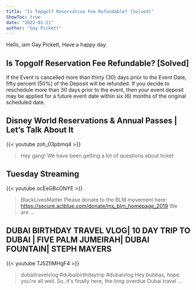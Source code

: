 ```yaml
---
title: "Is Topgolf Reservation Fee Refundable? [Solved]"
ShowToc: true 
date: "2022-01-21"
author: "Gay Pickett" 
---
```


Hello, iam Gay Pickett, Have a happy day.
## Is Topgolf Reservation Fee Refundable? [Solved]
If the Event is cancelled more than thirty (30) days prior to the Event Date, fifty percent (50%) of the Deposit will be refunded. If you decide to reschedule more than 30 days prior to the event, then your event deposit may be applied for a future event date within six (6) months of the original scheduled date.

## Disney World Reservations & Annual Passes | Let’s Talk About It
{{< youtube zoh_03pbmq4 >}}
>Hey gang! We have been getting a lot of questions about ticket 

## Tuesday Streaming
{{< youtube ocEeGBcONYE >}}
>BlackLivesMatter Please donate to the BLM movement here: https://secure.actblue.com/donate/ms_blm_homepage_2019 We are ...

## DUBAI BIRTHDAY TRAVEL VLOG| 10 DAY TRIP TO DUBAI | FIVE PALM JUMEIRAH| DUBAI FOUNTAIN| STEPH MAYERS
{{< youtube TJ5ZfiMHgF4 >}}
>dubaitravelvlog #dubaibirthdaytrip #dubaivlog Hey bubbas, hope you're all well. So, it's finally here, the long overdue Dubai travel ...

